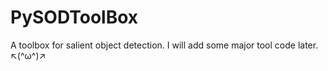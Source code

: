 # PySODToolBox

A toolbox for salient object detection. I will add some major tool code later. ↖(^ω^)↗
